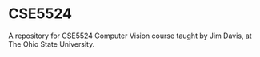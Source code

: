 # CSE5524
A repository for CSE5524 Computer Vision course taught by Jim Davis, at The Ohio State University.
